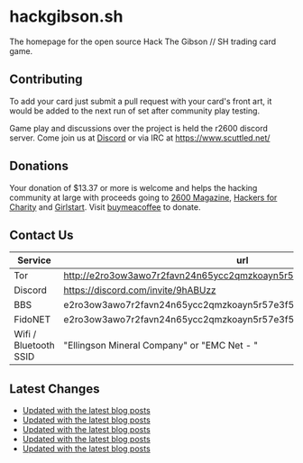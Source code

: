 # hackgibson.sh
The homepage for the open source Hack The Gibson // SH trading card game.


## Contributing

To add your card just submit a pull request with your card's front art, it would be added to the next run of set after community play testing.

Game play and discussions over the project is held the r2600 discord server. Come join us at [Discord](https://discord.com/invite/9hABUzz) or via IRC at https://www.scuttled.net/


## Donations

Your donation of $13.37 or more is welcome and helps the hacking community at large with proceeds going to [2600 Magazine](https://2600.com/), [Hackers for Charity](https://hackersforcharity.org) and [Girlstart](https://girlstart.org).  Visit [buymeacoffee](https://www.buymeacoffee.com/hackgibson.sh) to donate.


## Contact Us

Service | url
-|-
Tor | http://e2ro3ow3awo7r2favn24n65ycc2qmzkoayn5r57e3f56nvjwdcgg32ad.onion
Discord | https://discord.com/invite/9hABUzz
BBS | e2ro3ow3awo7r2favn24n65ycc2qmzkoayn5r57e3f56nvjwdcgg32ad.onion:23
FidoNET | e2ro3ow3awo7r2favn24n65ycc2qmzkoayn5r57e3f56nvjwdcgg32ad.onion:24554
Wifi / Bluetooth SSID | "Ellingson Mineral Company" or "EMC Net - <fidonet address>"

## Latest Changes
<!-- BLOG-POST-LIST:START -->
- [Updated with the latest blog posts](https://github.com/DFW2600/hackgibson.sh/commit/5da0ce45ab4a167c3438dfb49c2f1df4a733eeae)
- [Updated with the latest blog posts](https://github.com/DFW2600/hackgibson.sh/commit/1d390af6fff4241f92fd0a977dba27b9f44856b0)
- [Updated with the latest blog posts](https://github.com/DFW2600/hackgibson.sh/commit/a93b55a6749c124d29d8c831378a1457d9474fd2)
- [Updated with the latest blog posts](https://github.com/DFW2600/hackgibson.sh/commit/16825dd63ad4dae04b451a45b814dd59620b329a)
- [Updated with the latest blog posts](https://github.com/DFW2600/hackgibson.sh/commit/7ca5e0e1fc3da285818e63ba269569260a577fd1)
<!-- BLOG-POST-LIST:END -->
